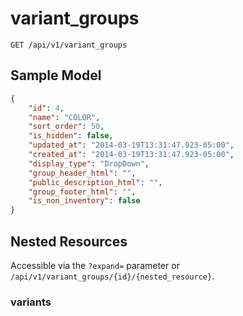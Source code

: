 variant_groups
==============

```shell
GET /api/v1/variant_groups
```

Sample Model
------------

```json
{
	"id": 4,
	"name": "COLOR",
	"sort_order": 50,
	"is_hidden": false,
	"updated_at": "2014-03-19T13:31:47.923-05:00",
	"created_at": "2014-03-19T13:31:47.923-05:00",
	"display_type": "DropDown",
	"group_header_html": "",
	"public_description_html": "",
	"group_footer_html": "",
	"is_non_inventory": false
}
```

Nested Resources
----------------

Accessible via the `?expand=` parameter or `/api/v1/variant_groups/{id}/{nested_resource}`.

### variants
